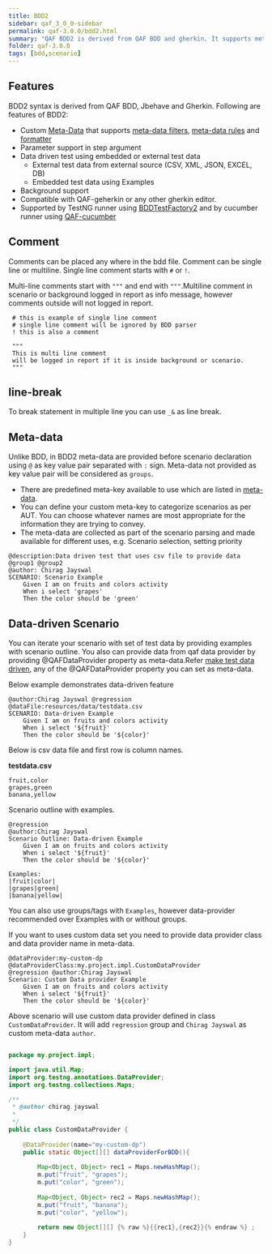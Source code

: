 ```yaml
---
title: BDD2
sidebar: qaf_3_0_0-sidebar
permalink: qaf-3.0.0/bdd2.html
summary: "QAF BDD2 is derived from QAF BDD and gherkin. It supports meta-data from qaf bdd as tags and examples from gherkin."
folder: qaf-3.0.0
tags: [bdd,scenario]
---
```


## Features

BDD2 syntax is derived from QAF BDD, Jbehave and Gherkin. Following are features of BDD2:

  * Custom [Meta-Data](scenario-meta-data.html) that supports [meta-data filters](scenario_metadatata_filter_include_exclude_prop.html), [meta-data rules](meta-data-rules.html) and [formatter](scenario-meta-data.html#meta-data-formatter)
  * Parameter support in step argument
  * Data driven test using embedded or external test data
  	 * External test data from external source (CSV, XML, JSON, EXCEL, DB)
     * Embedded test data using Examples
  * Background support
  * Compatible with QAF-geherkin or any other gherkin editor.
  * Supported by TestNG runner using [BDDTestFactory2](bdd-configuration.html#factory-class) and by cucumber runner using [QAF-cucumber](qaf_cucumber.html)

## Comment

Comments can be placed any where in the bdd file. Comment can be single line or multiline. Single line comment starts with `#` or `!`.

Multi-line comments start with `"""` and end with `"""`.Multiline comment in scenario or background logged in report as info message, however comments outside will not logged in report.

```
 # this is example of single line comment
 # single line comment will be ignored by BDD parser
 ! this is also a comment
 
 """
 This is multi line comment
 will be logged in report if it is inside background or scenario.
 """  

```
## line-break
To break statement in multiple line you can use `_&` as line break.


## Meta-data 

Unlike BDD, in BDD2 meta-data are provided before scenario declaration  using `@` as key value pair separated with `:` sign. Meta-data not provided as key value pair will be considered as `groups`.
* There are predefined meta-key available to use which are listed in [meta-data](scenario.html#meta-data).
* You can define your custom meta-key to categorize scenarios as per AUT. You can choose whatever names are most appropriate for the information they are trying to convey.
* The meta-data are collected as part of the scenario parsing and made available for different uses, e.g. Scenario selection, setting priority

```
@description:Data driven test that uses csv file to provide data
@group1 @group2
@author: Chirag Jayswal
SCENARIO: Scenario Example 
	Given I am on fruits and colors activity
	When i select 'grapes'
	Then the color should be 'green'
```

## Data-driven Scenario
You can iterate your scenario with set of test data by providing examples with scenario outline. You also can provide data from qaf data provider by providing @QAFDataProvider property as meta-data.Refer [make test data driven](maketest_data_driven.html), any of the @QAFDataProvider property you can set as meta-data.

Below example demonstrates data-driven feature  


```
@author:Chirag Jayswal @regression 
@dataFile:resources/data/testdata.csv 
SCENARIO: Data-driven Example 
	Given I am on fruits and colors activity
	When i select '${fruit}'
	Then the color should be '${color}'

```

Below is csv data file and first row is column names.

**testdata.csv**

```csv
fruit,color
grapes,green
banana,yellow

```

Scenario outline with examples.
```
@regression 
@author:Chirag Jayswal
Scenario Outline: Data-driven Example 
	Given I am on fruits and colors activity
	When i select '${fruit}'
	Then the color should be '${color}'

Examples:
|fruit|color|
|grapes|green|
|banana|yellow|

```
You can also use groups/tags with `Examples`, however data-provider recommended over Examples with or without groups.

If you want to uses custom data set you need to provide data provider class and data provider name in meta-data.

```
@dataProvider:my-custom-dp 
@dataProviderClass:my.project.impl.CustomDataProvider
@regression @author:Chirag Jayswal
Scenario: Custom Data provider Example 
	Given I am on fruits and colors activity
	When i select '${fruit}'
	Then the color should be '${color}'

```
Above scenario will use custom data provider defined in class `CustomDataProvider`. It will add `regression`  group and `Chirag Jayswal` as custom meta-data `author`.
 
```java

package my.project.impl;

import java.util.Map;
import org.testng.annotations.DataProvider;
import org.testng.collections.Maps;

/**
 * @author chirag.jayswal
 *
 */
public class CustomDataProvider {
	
	@DataProvider(name="my-custom-dp")
	public static Object[][] dataProviderForBDD(){
		
		Map<Object, Object> rec1 = Maps.newHashMap();
		m.put("fruit", "grapes");
		m.put("color", "green");
		
		Map<Object, Object> rec2 = Maps.newHashMap();
		m.put("fruit", "banana");
		m.put("color", "yellow");
		
		return new Object[][] {% raw %}{{rec1},{rec2}}{% endraw %} ;
	}
}

```